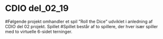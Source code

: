# CDIO del_02_19
#Følgende projekt omhandler et spil ”Roll the Dice” udviklet i anledning af CDIO del 02 projekt. Spillet
#Spillet består af to spillere, der hver især spiller med to virtuelle 6-sidet terninger. 
